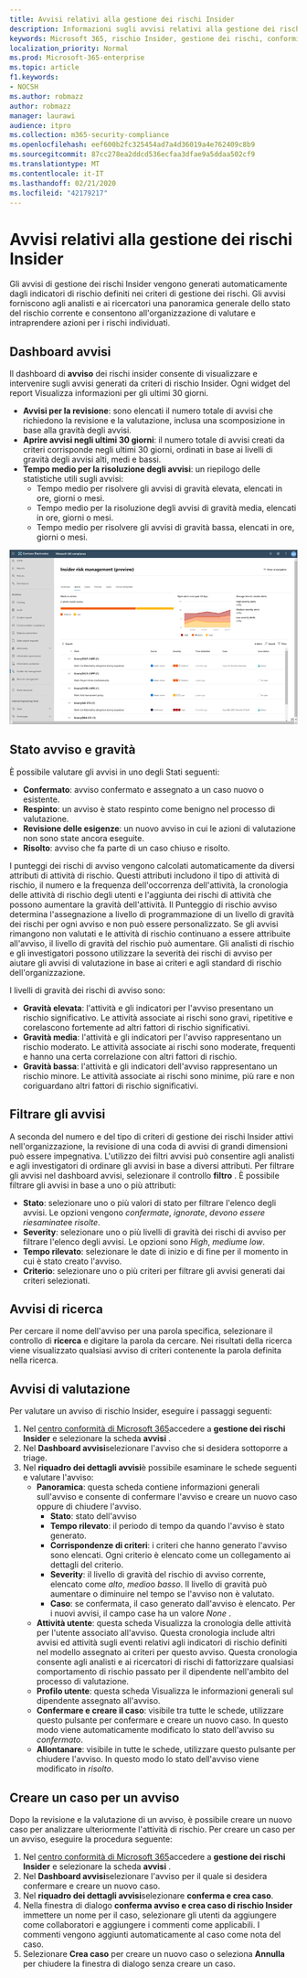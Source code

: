 ```yaml
---
title: Avvisi relativi alla gestione dei rischi Insider
description: Informazioni sugli avvisi relativi alla gestione dei rischi insider in Microsoft 365
keywords: Microsoft 365, rischio Insider, gestione dei rischi, conformità
localization_priority: Normal
ms.prod: Microsoft-365-enterprise
ms.topic: article
f1.keywords:
- NOCSH
ms.author: robmazz
author: robmazz
manager: laurawi
audience: itpro
ms.collection: m365-security-compliance
ms.openlocfilehash: eef600b2fc325454ad7a4d36019a4e762409c8b9
ms.sourcegitcommit: 87cc278ea2ddcd536ecfaa3dfae9a5ddaa502cf9
ms.translationtype: MT
ms.contentlocale: it-IT
ms.lasthandoff: 02/21/2020
ms.locfileid: "42179217"
---
```

# <a name="insider-risk-management-alerts"></a>Avvisi relativi alla gestione dei rischi Insider

Gli avvisi di gestione dei rischi Insider vengono generati automaticamente dagli indicatori di rischio definiti nei criteri di gestione dei rischi. Gli avvisi forniscono agli analisti e ai ricercatori una panoramica generale dello stato del rischio corrente e consentono all'organizzazione di valutare e intraprendere azioni per i rischi individuati.

## <a name="alert-dashboard"></a>Dashboard avvisi

Il dashboard di **avviso** dei rischi insider consente di visualizzare e intervenire sugli avvisi generati da criteri di rischio Insider. Ogni widget del report Visualizza informazioni per gli ultimi 30 giorni.

- **Avvisi per la revisione**: sono elencati il numero totale di avvisi che richiedono la revisione e la valutazione, inclusa una scomposizione in base alla gravità degli avvisi.
- **Aprire avvisi negli ultimi 30 giorni**: il numero totale di avvisi creati da criteri corrisponde negli ultimi 30 giorni, ordinati in base ai livelli di gravità degli avvisi alti, medi e bassi.
- **Tempo medio per la risoluzione degli avvisi**: un riepilogo delle statistiche utili sugli avvisi:
    - Tempo medio per risolvere gli avvisi di gravità elevata, elencati in ore, giorni o mesi.
    - Tempo medio per la risoluzione degli avvisi di gravità media, elencati in ore, giorni o mesi.
    - Tempo medio per risolvere gli avvisi di gravità bassa, elencati in ore, giorni o mesi.

![Dashboard di avviso gestione dei rischi Insider](../media/insider-risk-alerts-dashboard.png)

## <a name="alert-status-and-severity"></a>Stato avviso e gravità

È possibile valutare gli avvisi in uno degli Stati seguenti:

- **Confermato**: avviso confermato e assegnato a un caso nuovo o esistente.
- **Respinto**: un avviso è stato respinto come benigno nel processo di valutazione.
- **Revisione delle esigenze**: un nuovo avviso in cui le azioni di valutazione non sono state ancora eseguite.
- **Risolto**: avviso che fa parte di un caso chiuso e risolto.

I punteggi dei rischi di avviso vengono calcolati automaticamente da diversi attributi di attività di rischio. Questi attributi includono il tipo di attività di rischio, il numero e la frequenza dell'occorrenza dell'attività, la cronologia delle attività di rischio degli utenti e l'aggiunta dei rischi di attività che possono aumentare la gravità dell'attività. Il Punteggio di rischio avviso determina l'assegnazione a livello di programmazione di un livello di gravità dei rischi per ogni avviso e non può essere personalizzato. Se gli avvisi rimangono non valutati e le attività di rischio continuano a essere attribuite all'avviso, il livello di gravità del rischio può aumentare. Gli analisti di rischio e gli investigatori possono utilizzare la severità dei rischi di avviso per aiutare gli avvisi di valutazione in base ai criteri e agli standard di rischio dell'organizzazione.

I livelli di gravità dei rischi di avviso sono:

- **Gravità elevata**: l'attività e gli indicatori per l'avviso presentano un rischio significativo. Le attività associate ai rischi sono gravi, ripetitive e corelascono fortemente ad altri fattori di rischio significativi.
- **Gravità media**: l'attività e gli indicatori per l'avviso rappresentano un rischio moderato. Le attività associate ai rischi sono moderate, frequenti e hanno una certa correlazione con altri fattori di rischio.
- **Gravità bassa**: l'attività e gli indicatori dell'avviso rappresentano un rischio minore. Le attività associate ai rischi sono minime, più rare e non coriguardano altri fattori di rischio significativi.

## <a name="filter-alerts"></a>Filtrare gli avvisi

A seconda del numero e del tipo di criteri di gestione dei rischi Insider attivi nell'organizzazione, la revisione di una coda di avvisi di grandi dimensioni può essere impegnativa. L'utilizzo dei filtri avvisi può consentire agli analisti e agli investigatori di ordinare gli avvisi in base a diversi attributi. Per filtrare gli avvisi nel dashboard avvisi, selezionare il controllo **filtro** . È possibile filtrare gli avvisi in base a uno o più attributi:

- **Stato**: selezionare uno o più valori di stato per filtrare l'elenco degli avvisi. Le opzioni vengono *confermate*, *ignorate*, *devono essere riesaminate*e *risolte*.
- **Severity**: selezionare uno o più livelli di gravità dei rischi di avviso per filtrare l'elenco degli avvisi. Le opzioni sono *High*, *medium*e *low*.
- **Tempo rilevato**: selezionare le date di inizio e di fine per il momento in cui è stato creato l'avviso.
- **Criterio**: selezionare uno o più criteri per filtrare gli avvisi generati dai criteri selezionati.

## <a name="search-alerts"></a>Avvisi di ricerca

Per cercare il nome dell'avviso per una parola specifica, selezionare il controllo di **ricerca** e digitare la parola da cercare. Nei risultati della ricerca viene visualizzato qualsiasi avviso di criteri contenente la parola definita nella ricerca.

## <a name="triage-alerts"></a>Avvisi di valutazione

Per valutare un avviso di rischio Insider, eseguire i passaggi seguenti:

1. Nel [centro conformità di Microsoft 365](https://compliance.microsoft.com)accedere a **gestione dei rischi Insider** e selezionare la scheda **avvisi** .
2. Nel **Dashboard avvisi**selezionare l'avviso che si desidera sottoporre a triage.
3. Nel **riquadro dei dettagli avvisi**è possibile esaminare le schede seguenti e valutare l'avviso:
    - **Panoramica**: questa scheda contiene informazioni generali sull'avviso e consente di confermare l'avviso e creare un nuovo caso oppure di chiudere l'avviso.
        - **Stato**: stato dell'avviso
        - **Tempo rilevato**: il periodo di tempo da quando l'avviso è stato generato.
        - **Corrispondenze di criteri**: i criteri che hanno generato l'avviso sono elencati. Ogni criterio è elencato come un collegamento ai dettagli del criterio.
        - **Severity**: il livello di gravità del rischio di avviso corrente, elencato come *alto*, *medio*o *basso*. Il livello di gravità può aumentare o diminuire nel tempo se l'avviso non è valutato.
        - **Caso**: se confermata, il caso generato dall'avviso è elencato. Per i nuovi avvisi, il campo case ha un valore *None* .
    - **Attività utente**: questa scheda Visualizza la cronologia delle attività per l'utente associato all'avviso. Questa cronologia include altri avvisi ed attività sugli eventi relativi agli indicatori di rischio definiti nel modello assegnato ai criteri per questo avviso. Questa cronologia consente agli analisti e ai ricercatori di rischi di fattorizzare qualsiasi comportamento di rischio passato per il dipendente nell'ambito del processo di valutazione.
    - **Profilo utente**: questa scheda Visualizza le informazioni generali sul dipendente assegnato all'avviso.
    - **Confermare e creare il caso**: visibile tra tutte le schede, utilizzare questo pulsante per confermare e creare un nuovo caso. In questo modo viene automaticamente modificato lo stato dell'avviso su *confermato*.
    - **Allontanare**: visibile in tutte le schede, utilizzare questo pulsante per chiudere l'avviso. In questo modo lo stato dell'avviso viene modificato in *risolto*.

## <a name="create-a-case-for-an-alert"></a>Creare un caso per un avviso

Dopo la revisione e la valutazione di un avviso, è possibile creare un nuovo caso per analizzare ulteriormente l'attività di rischio. Per creare un caso per un avviso, eseguire la procedura seguente:

1. Nel [centro conformità di Microsoft 365](https://compliance.microsoft.com)accedere a **gestione dei rischi Insider** e selezionare la scheda **avvisi** .
2. Nel **Dashboard avvisi**selezionare l'avviso per il quale si desidera confermare e creare un nuovo caso.
3. Nel **riquadro dei dettagli avvisi**selezionare **conferma e crea caso**.
4. Nella finestra di dialogo **conferma avviso e crea caso di rischio Insider** immettere un nome per il caso, selezionare gli utenti da aggiungere come collaboratori e aggiungere i commenti come applicabili. I commenti vengono aggiunti automaticamente al caso come nota del caso.
5. Selezionare **Crea caso** per creare un nuovo caso o seleziona **Annulla** per chiudere la finestra di dialogo senza creare un caso.
